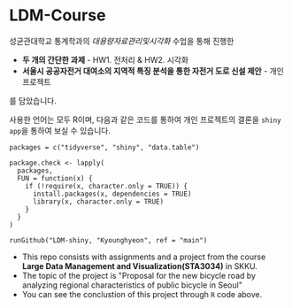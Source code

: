 # LDM-Course

성균관대학교 통계학과의 *대용량자료관리및시각화* 수업을 통해 진행한

- **두 개의 간단한 과제** - HW1. 전처리 & HW2. 시각화
- **서울시 공공자전거 대여소의 지역적 특징 분석을 통한 자전거 도로 신설 제안** - 개인 프로젝트

를 담았습니다.

사용한 언어는 모두 R이며, 다음과 같은 코드를 통하여 개인 프로젝트의 결론을 `shiny app`을 통하여 보실 수 있습니다.


```
packages = c("tidyverse", "shiny", "data.table")

package.check <- lapply(
  packages,
  FUN = function(x) {
    if (!require(x, character.only = TRUE)) {
      install.packages(x, dependencies = TRUE)
      library(x, character.only = TRUE)
    }
  }
)

runGithub("LDM-shiny, "Kyounghyeon", ref = "main") 
```


- This repo consists with assignments and a project from the course **Large Data Management and Visualization(STA3034)** in SKKU.
- The topic of the project is "Proposal for the new bicycle road by analyzing regional characteristics of public bicycle in Seoul"
- You can see the conclustion of this project through `R` code above.
